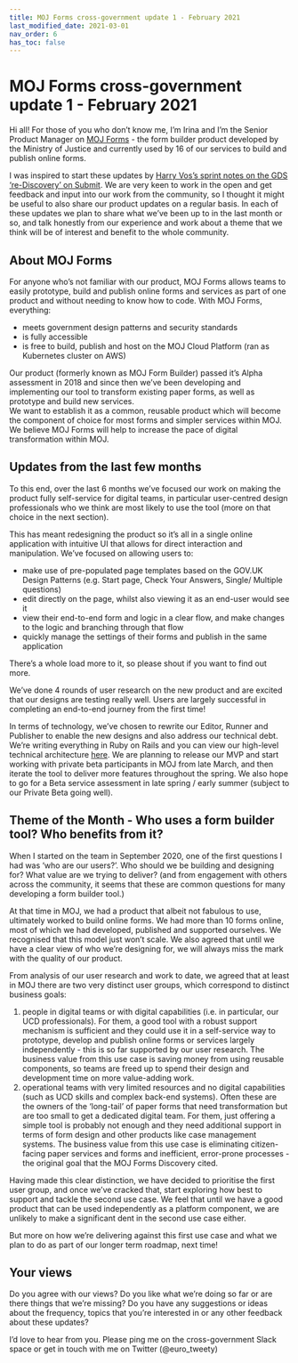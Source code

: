 ```yaml
---
title: MOJ Forms cross-government update 1 - February 2021
last_modified_date: 2021-03-01
nav_order: 6
has_toc: false
---
```


# MOJ Forms cross-government update 1 - February 2021

Hi all! For those of you who don’t know me, I’m Irina and I’m the Senior Product Manager on [MOJ Forms](https://moj-forms.service.justice.gov.uk/) - the form builder product developed by the Ministry of Justice and currently used by 16 of our services to build and publish online forms. 

I was inspired to start these updates by [Harry Vos’s sprint notes on the GDS ‘re-Discovery’ on Submit](https://xgovformbuilder.github.io/x-gov-form-community/2021-GDS-discovery.html). We are very keen to work in the open and get feedback and input into our work from the community, so I thought it might be useful to also share our product updates on a regular basis. 
In each of these updates we plan to share what we’ve been up to in the last month or so, and talk honestly from our experience and work about a theme that we think will be of interest and benefit to the whole community.  

## About MOJ Forms
For anyone who’s not familiar with our product, MOJ Forms allows teams to easily prototype, build and publish online forms and services as part of one product and without needing to know how to code. With MOJ Forms, everything:

- meets government design patterns and security standards
- is fully accessible
- is free to build, publish and host on the MOJ Cloud Platform (ran as Kubernetes cluster on AWS)

Our product (formerly known as MOJ Form Builder) passed it’s Alpha assessment in 2018 and since then we’ve been developing and implementing our tool to transform existing paper forms, as well as prototype and build new services.   
We want to establish it as a common, reusable product which will become the component of choice for most forms and simpler services within MOJ. We believe MOJ Forms will help to increase the pace of digital transformation within MOJ.

## Updates from the last few months

To this end, over the last 6 months we’ve focused our work on making the product fully self-service for digital teams, in particular user-centred design professionals who we think are most likely to use the tool (more on that choice in the next section). 

This has meant redesigning the product so it’s all in a single online application with intuitive UI that allows for direct interaction and manipulation. We’ve focused on allowing users to:
- make use of pre-populated page templates based on the GOV.UK Design Patterns (e.g. Start page, Check Your Answers, Single/ Multiple questions)
- edit directly on the page, whilst also viewing it as an end-user would see it
- view their end-to-end form and logic in a clear flow, and make changes to the logic and branching through that flow
- quickly manage the settings of their forms and publish in the same application

There’s a whole load more to it, so please shout if you want to find out more.

We’ve done 4 rounds of user research on the new product and are excited that our designs are testing really well. Users are largely successful in completing an end-to-end journey from the first time! 

In terms of technology, we’ve chosen to rewrite our Editor, Runner and Publisher to enable the new designs and also address our technical debt. We’re writing everything in Ruby on Rails and you can view our high-level technical architecture [here](https://docs.google.com/document/d/1yebtw2R_tmJ_jhA_KOp167cbpfNMAznyZ783ShA9ceE/edit?usp=sharing). 
We are planning to release our MVP and start working with private beta participants in MOJ from late March, and then iterate the tool to deliver more features throughout the spring. We also hope to go for a Beta service assessment in late spring / early summer (subject to our Private Beta going well). 

## Theme of the Month - Who uses a form builder tool? Who benefits from it? 

When I started on the team in September 2020, one of the first questions I had was ‘who are our users?’. Who should we be building and designing for? What value are we trying to deliver? (and from engagement with others across the community, it seems that these are common questions for many developing a form builder tool.)

At that time in MOJ, we had a product that albeit not fabulous to use, ultimately worked to build online forms. We had more than 10 forms online, most of which we had developed, published and supported ourselves. We recognised that this model just won’t scale. We also agreed that until we have a clear view of who we’re designing for, we will always miss the mark with the quality of our product.

From analysis of our user research and work to date, we agreed that at least in MOJ there are two very distinct user groups, which correspond to distinct business goals:

1. people in digital teams or with digital capabilities (i.e. in particular, our UCD professionals). For them, a good tool with a robust support mechanism is sufficient and they could use it in a self-service way to prototype, develop and publish online forms or services largely independently - this is so far supported by our user research. The business value from this use case is saving money from using reusable components, so teams are freed up to spend their design and development time on more value-adding work. 
2. operational teams with very limited resources and no digital capabilities (such as UCD skills and complex back-end systems). Often these are the owners of the ‘long-tail’ of paper forms that need transformation but are too small to get a dedicated digital team. For them, just offering a simple tool is probably not enough and they need additional support in terms of form design and other products like case management systems. The business value from this use case is eliminating citizen-facing paper services and forms and inefficient, error-prone processes - the original goal that the MOJ Forms Discovery cited. 

Having made this clear distinction, we have decided to prioritise the first user group, and once we’ve cracked that, start exploring how best to support and tackle the second use case. We feel that until we have a good product that can be used independently as a platform component, we are unlikely to make a significant dent in the second use case either. 

But more on how we’re delivering against this first use case and what we plan to do as part of our longer term roadmap, next time! 

## Your views
Do you agree with our views? Do you like what we’re doing so far or are there things that we’re missing? Do you have any suggestions or ideas about the frequency, topics that you’re interested in or any other feedback about these updates? 

I’d love to hear from you. Please ping me on the cross-government Slack space or get in touch with me on Twitter (@euro_tweety)
